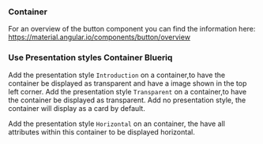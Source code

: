 ### Container
For an overview of the button component you can find the information here: https://material.angular.io/components/button/overview

### Use Presentation styles Container Blueriq
Add the presentation style `Introduction` on a container,to have the container be displayed as transparent and have a image shown in the top left corner.
Add the presentation style `Transparent` on a container,to have the container be displayed as transparent. 
Add no presentation style, the container will display as a card by default.  

Add the presentation style `Horizontal` on an container, the have all attributes within this container to be displayed horizontal.
